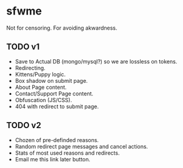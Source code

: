 sfwme
=====

Not for censoring. For avoiding akwardness.

TODO v1
-------

* Save to Actual DB (mongo/mysql?) so we are lossless on tokens.
* Redirecting.
* Kittens/Puppy logic.
* Box shadow on submit page.
* About Page content.
* Contact/Support Page content.
* Obfuscation (JS/CSS).
* 404 with redirect to submit page.


TODO v2
-------

* Chozen of pre-definded reasons.
* Random redirect page messages and cancel actions.
* Stats of most used reasons and redirects.
* Email me this link later button.
